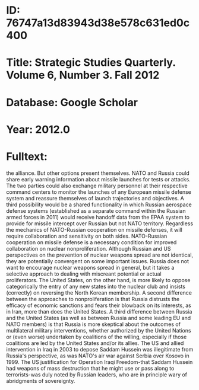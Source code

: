 # ID: 76747a13d83943d38e578c631ed0c400
# Title: Strategic Studies Quarterly. Volume 6, Number 3. Fall 2012
# Database: Google Scholar
# Year: 2012.0
# Fulltext:
the alliance.
But other options present themselves.
NATO and Russia could share early warning information about missile launches for tests or attacks.
The two parties could also exchange military personnel at their respective command centers to monitor the launches of any European missile defense system and reassure themselves of launch trajectories and objectives.
A third possibility would be a shared functionality in which Russian aerospace defense systems (established as a separate command within the Russian armed forces in 2011) would receive handoff data from the EPAA system to provide for missile intercept over Russian but not NATO territory.
Regardless the mechanics of NATO-Russian cooperation on missile defenses, it will require collaboration and sensitivity on both sides.
NATO-Russian cooperation on missile defense is a necessary condition for improved collaboration on nuclear nonproliferation.
Although Russian and US perspectives on the prevention of nuclear weapons spread are not identical, they are potentially convergent on some important issues.
Russia does not want to encourage nuclear weapons spread in general, but it takes a selective approach to dealing with miscreant potential or actual proliferators.
The United States, on the other hand, is more likely to oppose categorically the entry of any new states into the nuclear club and insists (correctly) on reversing the North Korean membership.
A second difference between the approaches to nonproliferation is that Russia distrusts the efficacy of economic sanctions and fears their blowback on its interests, as in Iran, more than does the United States.
A third difference between Russia and the United States (as well as between Russia and some leading EU and NATO members) is that Russia is more skeptical about the outcomes of multilateral military interventions, whether authorized by the United Nations or (even worse) undertaken by coalitions of the willing, especially if those coalitions are led by the United States and/or its allies.
The US and allied intervention in Iraq in 2003 to depose Saddam Hussein was illegitimate from Russia's perspective, as was NATO's air war against Serbia over Kosovo in 1999.
The US justification for Operation Iraqi Freedom-that Saddam Hussein had weapons of mass destruction that he might use or pass along to terrorists-was duly noted by Russian leaders, who are in principle wary of abridgments of sovereignty.